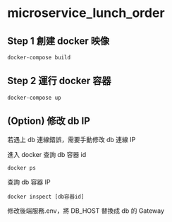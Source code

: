 # microservice_lunch_order

## Step 1 創建 docker 映像

```
docker-compose build
```

## Step 2 運行 docker 容器

```
docker-compose up
```

## (Option) 修改 db IP

若遇上 db 連線錯誤，需要手動修改 db 連線 IP

進入 docker 查詢 db 容器 id

```
docker ps
```

查詢 db 容器 IP

```
docker inspect [db容器id]
```

修改後端服務.env，將 DB_HOST 替換成 db 的 Gateway
